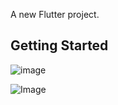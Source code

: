 

A new Flutter project.

## Getting Started
![image](https://github.com/user-attachments/assets/630fe2f3-8899-46db-ad16-45f60fc4553f)

![Image](https://github.com/user-attachments/assets/22f2f575-89f4-4cc9-bd30-49f6b7c24c0f)

 
 
